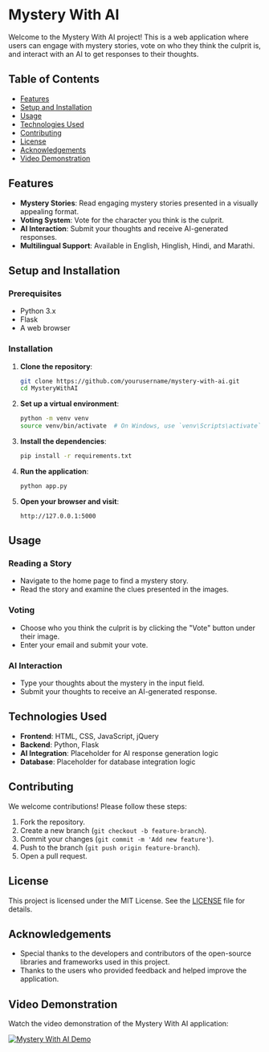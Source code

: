 # Mystery With AI

Welcome to the Mystery With AI project! This is a web application where users can engage with mystery stories, vote on who they think the culprit is, and interact with an AI to get responses to their thoughts.

## Table of Contents

- [Features](#features)
- [Setup and Installation](#setup-and-installation)
- [Usage](#usage)
- [Technologies Used](#technologies-used)
- [Contributing](#contributing)
- [License](#license)
- [Acknowledgements](#acknowledgements)
- [Video Demonstration](#video-demonstration)

## Features

- **Mystery Stories**: Read engaging mystery stories presented in a visually appealing format.
- **Voting System**: Vote for the character you think is the culprit.
- **AI Interaction**: Submit your thoughts and receive AI-generated responses.
- **Multilingual Support**: Available in English, Hinglish, Hindi, and Marathi.

## Setup and Installation

### Prerequisites

- Python 3.x
- Flask
- A web browser

### Installation

1. **Clone the repository**:
    ```bash
    git clone https://github.com/yourusername/mystery-with-ai.git
    cd MysteryWithAI
    ```

2. **Set up a virtual environment**:
    ```bash
    python -m venv venv
    source venv/bin/activate  # On Windows, use `venv\Scripts\activate`
    ```

3. **Install the dependencies**:
    ```bash
    pip install -r requirements.txt
    ```

4. **Run the application**:
    ```bash
    python app.py
    ```

5. **Open your browser and visit**:
    ```
    http://127.0.0.1:5000
    ```

## Usage

### Reading a Story

- Navigate to the home page to find a mystery story.
- Read the story and examine the clues presented in the images.

### Voting

- Choose who you think the culprit is by clicking the "Vote" button under their image.
- Enter your email and submit your vote.

### AI Interaction

- Type your thoughts about the mystery in the input field.
- Submit your thoughts to receive an AI-generated response.

## Technologies Used

- **Frontend**: HTML, CSS, JavaScript, jQuery
- **Backend**: Python, Flask
- **AI Integration**: Placeholder for AI response generation logic
- **Database**: Placeholder for database integration logic

## Contributing

We welcome contributions! Please follow these steps:

1. Fork the repository.
2. Create a new branch (`git checkout -b feature-branch`).
3. Commit your changes (`git commit -m 'Add new feature'`).
4. Push to the branch (`git push origin feature-branch`).
5. Open a pull request.

## License

This project is licensed under the MIT License. See the [LICENSE](LICENSE) file for details.

## Acknowledgements

- Special thanks to the developers and contributors of the open-source libraries and frameworks used in this project.
- Thanks to the users who provided feedback and helped improve the application.

## Video Demonstration

Watch the video demonstration of the Mystery With AI application:

[![Mystery With AI Demo](https://img.youtube.com/vi/your-video-id/maxresdefault.jpg)]([https://www.youtube.com/watch?v=your-video-id](https://youtu.be/dIzZUTKEiHw))
